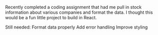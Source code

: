 Recently completed a coding assignment that had me pull in stock information about various companies and format the data. I thought this would be a fun little project to build in React.

Still needed:
Format data properly
Add error handling
Improve styling
